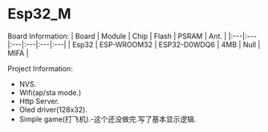 Esp32_M
====================

Board Information:
| Board | Module | Chip | Flash | PSRAM | Ant. |
|:---|:---|:---|:---|:---|:---|
| Esp32 | ESP-WROOM32 | ESP32-D0WDQ6 | 4MB | Null | MIFA |

Project Information:
* NVS.
* Wifi(ap/sta mode.)
* Http Server.
* Oled driver(128x32).
* Simple game(打飞机).-这个还没做完.写了基本显示逻辑.
